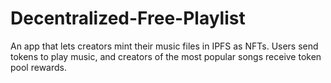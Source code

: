 # Decentralized-Free-Playlist
An app that lets creators mint their music files in IPFS as NFTs. Users send tokens to play music, and creators of the most popular songs receive token pool rewards.
